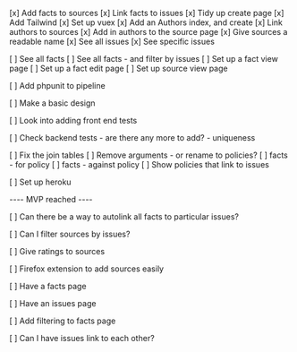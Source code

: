 [x] Add facts to sources
[x] Link facts to issues
[x] Tidy up create page
[x] Add Tailwind
[x] Set up vuex
[x] Add an Authors index, and create
[x] Link authors to sources
[x] Add in authors to the source page
[x] Give sources a readable name
[x] See all issues
[x] See specific issues

[ ] See all facts
[ ] See all facts - and filter by issues
[ ] Set up a fact view page
[ ] Set up a fact edit page
[ ] Set up source view page

[ ] Add phpunit to pipeline

[ ] Make a basic design

[ ] Look into adding front end tests

[ ] Check backend tests - are there any more to add? - uniqueness

[ ] Fix the join tables
[ ] Remove arguments - or rename to policies?
[ ] facts - for policy
[ ] facts - against policy
[ ] Show policies that link to issues

[ ] Set up heroku

---- MVP reached ----

[ ] Can there be a way to autolink all facts to particular issues?

[ ] Can I filter sources by issues?

[ ] Give ratings to sources

[ ] Firefox extension to add sources easily

[ ] Have a facts page

[ ] Have an issues page

[ ] Add filtering to facts page

[ ] Can I have issues link to each other?
